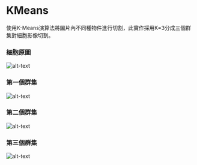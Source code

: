 # KMeans

使用K-Means演算法將圖片內不同種物件進行切割，此實作採用K=3分成三個群集對細胞影像切割。

### 細胞原圖
![alt-text](https://upload.cc/i1/2023/01/05/s6gpAb.png "cell_image")

### 第一個群集
![alt-text](https://upload.cc/i1/2023/01/05/GHb839.png "cell_cluster1")

### 第二個群集
![alt-text](https://upload.cc/i1/2023/01/05/XBlU72.png "cell_cluster2")

### 第三個群集
![alt-text](https://upload.cc/i1/2023/01/05/AT9Ks8.png "cell_cluster3")
